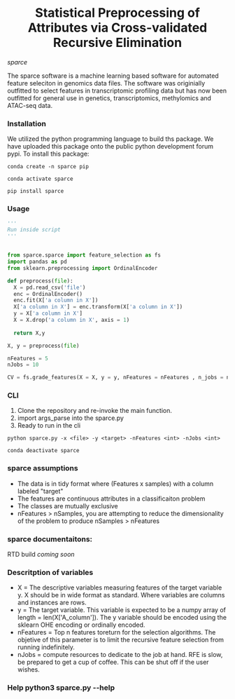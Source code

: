 <h1 align="center">Statistical Preprocessing of Attributes via Cross-validated Recursive Elimination</h1>

*sparce*

The sparce software is a machine learning based software for automated feature seleciton in genomics data files. The software was originially outfitted to select features in transcriptomic profiling data but has now been outfitted for general use in genetics, transcriptomics, methylomics and ATAC-seq data.

### Installation

We utilized the python programming language to build ths package. We have uploaded this package onto the public python development forum pypi. To install this package:


```
conda create -n sparce pip

conda activate sparce
```

```
pip install sparce
```

### Usage

```python
'''
Run inside script
'''


from sparce.sparce import feature_selection as fs
import pandas as pd
from sklearn.preprocessing import OrdinalEncoder

def preprocess(file): 
  X = pd.read_csv('file')
  enc = OrdinalEncoder()
  enc.fit(X['a column in X'])
  X['a column in X'] = enc.transform(X['a column in X'])
  y = X['a column in X']
  X = X.drop('a column in X', axis = 1)
  
  return X,y

X, y = preprocess(file)

nFeatures = 5
nJobs = 10

CV = fs.grade_features(X = X, y = y, nFeatures = nFeatures , n_jobs = nJobs)


```

### CLI
1.  Clone the repository and re-invoke the main function. 
2.  import args_parse into the sparce.py 
3.  Ready to run in the cli

```
python sparce.py -x <file> -y <target> -nFeatures <int> -nJobs <int>
```

```
conda deactivate sparce
```

### sparce assumptions
- The data is in tidy format where (Features x samples) with a column labeled "target"
- The features are continuous attributes in a classificaiton problem
- The classes are mutually exclusive
- nFeatures > nSamples,  you are attempting to reduce the dimensionality of the problem to produce nSamples > nFeatures


### sparce documentaitons:

RTD build *coming soon*


### Descritption of variables
  - X = The descriptive variables measuring features of the target variable y. X should be in wide format as standard. Where variables are columns and instances are rows. 
  - y = The target variable. This variable is expected to be a numpy array of length = len(X['A_column']). The y variable should be encoded using the sklearn OHE encoding or ordinally encoded. 
  - nFeatures = Top n features toreturn for the selection algorithms. The objetive of this parameter is to limit the recursive feature selection from running indefinitely. 
  - nJobs = compute resources to dedicate to the job at hand. RFE is slow, be prepared to get a cup of coffee. This can be shut off if the user wishes. 

### Help python3 sparce.py --help 
